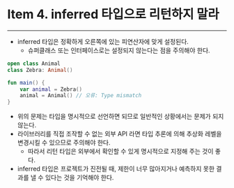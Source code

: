 # Item 4. inferred 타입으로 리턴하지 말라
- - -

* inferred 타입은 정확하게 오른쪽에 있는 피연산자에 맞게 설정된다.
  * 슈퍼클래스 또는 인터페이스로는 설정되지 않는다는 점을 주의해야 한다.
```kotlin
open class Animal
class Zebra: Animal()

fun main() {
    var animal = Zebra()
    animal = Animal() // 오류: Type mismatch
}
```
* 위의 문제는 타입을 명시적으로 선언하면 되므로 일반적인 상황에서는 문제가 되지 않는다.
* 라이브러리를 직접 조작할 수 없는 외부 API 라면 타입 추론에 의해 추상화 레벨을 변경시킬 수 있으므로 주의해야 한다.
  * 따라서 리턴 타입은 외부에서 확인할 수 있게 명시적으로 지정해 주는 것이 좋다.
* inferred 타입은 프로젝트가 진전될 때, 제한이 너무 많아지거나 예측하지 못한 결과를 낼 수 있다는 것을 기억해야 한다.

